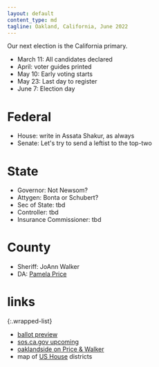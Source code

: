 ```yaml
---
layout: default
content_type: md
tagline: Oakland, California, June 2022
---
```


Our next election is the California primary.
* March 11: All candidates declared
* April: voter guides printed
* May 10: Early voting starts
* May 23: Last day to register
* June 7: Election day

# Federal
* House: write in Assata Shakur, as always
* Senate: Let's try to send a leftist to the top-two

# State
* Governor: Not Newsom?
* Attygen: Bonta or Schubert?
* Sec of State: tbd
* Controller: tbd
* Insurance Commissioner: tbd

# County
* Sheriff: JoAnn Walker
* DA: [Pamela Price](https://www.pamelaprice4da.com/)

# links

{:.wrapped-list}
* [ballot preview](https://ballotpedia.org/Sample_Ballot_Lookup)
* [sos.ca.gov upcoming](https://www.sos.ca.gov/elections/upcoming-elections/primary-election-june-7-2022)
* [oaklandside on Price & Walker](https://oaklandside.org/2021/01/13/black-women-with-civil-rights-and-policing-experience-will-run-for-district-attorney-and-sheriff-in-2022/)
* map of [US House](https://en.wikipedia.org/wiki/List_of_United_States_congressional_districts) districts
